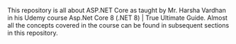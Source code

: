 This repository is all about ASP.NET Core as taught by Mr. Harsha Vardhan in his Udemy course Asp.Net Core 8 (.NET 8) | True Ultimate Guide. Almost all the concepts covered in the course can be found in subsequent sections in this repository.

